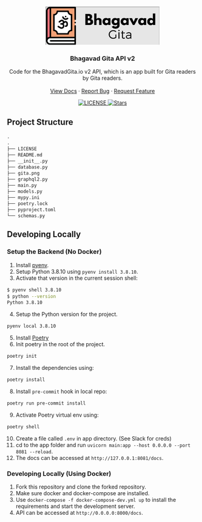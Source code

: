 <p align="center">
  <a href="https://bhagavadgita.io">
    <img src="gita.png" alt="Logo" width="300">
  </a>

  <h3 align="center">Bhagavad Gita API v2</h3>

  <p align="center">
    Code for the BhagavadGita.io v2 API, which is an app built for Gita readers by Gita readers.
    <br />
    <br />
    <a href="https://api.bhagavadgita.io/docs">View Docs</a>
    ·
    <a href="https://github.com/gita/bhagavadgita-api/issues">Report Bug</a>
    ·
    <a href="https://github.com/gita/bhagavadgita-api/issues">Request Feature</a>
  </p>
</p>

<p align="center">
  <a href="https://github.com/gita/bhagavad-gita-api/blob/master/LICENSE">
    <img alt="LICENSE" src="https://img.shields.io/badge/License-MIT-yellow.svg?maxAge=43200">
  </a>
  <a href="https://starcharts.herokuapp.com/gita/bhagavad-gita-api"><img alt="Stars" src="https://img.shields.io/github/stars/gita/bhagavad-gita-api.svg?style=social"></a>
</p>


## Project Structure
```
.
.
├── LICENSE
├── README.md
├── __init__.py
├── database.py
├── gita.png
├── graphql2.py
├── main.py
├── models.py
├── mypy.ini
├── poetry.lock
├── pyproject.toml
└── schemas.py

```

## Developing Locally

### Setup the Backend (No Docker)

1. Install [pyenv](https://github.com/pyenv/pyenv).
2. Setup Python 3.8.10 using `pyenv install 3.8.10`.
3. Activate that version in the current session shell:

```bash
$ pyenv shell 3.8.10
$ python --version
Python 3.8.10
```

4. Setup the Python version for the project.

```bash
pyenv local 3.8.10
```

5. Install [Poetry](https://python-poetry.org/docs/#installation)
6. Init poetry in the root of the project.

```bash
poetry init
```

7. Install the dependencies using:

```bash
poetry install
```

8. Install `pre-commit` hook in local repo:

```bash
poetry run pre-commit install
```

9. Activate Poetry virtual env using:

```bash
poetry shell
```

10. Create a file called `.env` in app directory. (See Slack for creds)
11. cd to the app folder and run `uvicorn main:app --host 0.0.0.0 --port 8081 --reload`.
12. The docs can be accessed at `http://127.0.0.1:8081/docs`.

### Developing Locally (Using Docker)

1. Fork this repository and clone the forked repository.
2. Make sure docker and docker-compose are installed.
3. Use `docker-compose -f docker-compose-dev.yml up` to install the requirements and start the development server.
4. API can be accessed at `http://0.0.0.0:8000/docs`.
